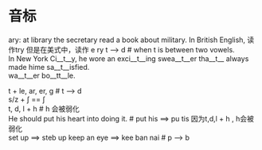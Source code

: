 # 音标
ary: at library the secretary read a book about military. In British English, 读作try 但是在美式中，读作 e ry
t --> d  # when t is between two vowels.  
In New York Ci__t__y, he wore an exci__t__ing swea__t__er tha__t__ always made hime sa__t__isfied.  
wa__t__er bo__tt__le.  


t + le, ar, er, g    # t --> d  
s/z + ʃ  == ʃ  
t, d, l + h     # h 会被弱化  
He should put his heart into  doing it.  # put his ==> pu tis 因为t,d,l + h ,  h会被弱化  
set up ==> steb up    keep an eye ==> kee ban nai  # p --> b
